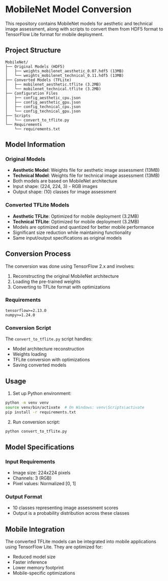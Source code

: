 # MobileNet Model Conversion

This repository contains MobileNet models for aesthetic and technical image assessment, along with scripts to convert them from HDF5 format to TensorFlow Lite format for mobile deployment.

## Project Structure

```
MobileNet/
├── Original Models (HDF5)
│   ├── weights_mobilenet_aesthetic_0.07.hdf5 (13MB)
│   └── weights_mobilenet_technical_0.11.hdf5 (13MB)
├── Converted Models (TFLite)
│   ├── mobilenet_aesthetic.tflite (3.2MB)
│   └── mobilenet_technical.tflite (3.2MB)
├── Configuration Files
│   ├── config_aesthetic_cpu.json
│   ├── config_aesthetic_gpu.json
│   ├── config_technical_cpu.json
│   └── config_technical_gpu.json
├── Scripts
│   └── convert_to_tflite.py
└── Requirements
    └── requirements.txt
```

## Model Information

### Original Models
- **Aesthetic Model**: Weights file for aesthetic image assessment (13MB)
- **Technical Model**: Weights file for technical image assessment (13MB)
- Both models are based on MobileNet architecture
- Input shape: (224, 224, 3) - RGB images
- Output shape: (10) classes for image assessment

### Converted TFLite Models
- **Aesthetic TFLite**: Optimized for mobile deployment (3.2MB)
- **Technical TFLite**: Optimized for mobile deployment (3.2MB)
- Models are optimized and quantized for better mobile performance
- Significant size reduction while maintaining functionality
- Same input/output specifications as original models

## Conversion Process

The conversion was done using TensorFlow 2.x and involves:
1. Reconstructing the original MobileNet architecture
2. Loading the pre-trained weights
3. Converting to TFLite format with optimizations

### Requirements
```
tensorflow>=2.13.0
numpy>=1.24.0
```

### Conversion Script
The `convert_to_tflite.py` script handles:
- Model architecture reconstruction
- Weights loading
- TFLite conversion with optimizations
- Saving converted models

## Usage

1. Set up Python environment:
```bash
python -m venv venv
source venv/bin/activate  # On Windows: venv\Scripts\activate
pip install -r requirements.txt
```

2. Run conversion script:
```bash
python convert_to_tflite.py
```

## Model Specifications

### Input Requirements
- Image size: 224x224 pixels
- Channels: 3 (RGB)
- Pixel values: Normalized [0, 1]

### Output Format
- 10 classes representing image assessment scores
- Output is a probability distribution across these classes

## Mobile Integration

The converted TFLite models can be integrated into mobile applications using TensorFlow Lite. They are optimized for:
- Reduced model size
- Faster inference
- Lower memory footprint
- Mobile-specific optimizations
